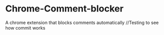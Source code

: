 # Chrome-Comment-blocker
A chrome extension that blocks comments automatically 
//Testing to see how commit works
